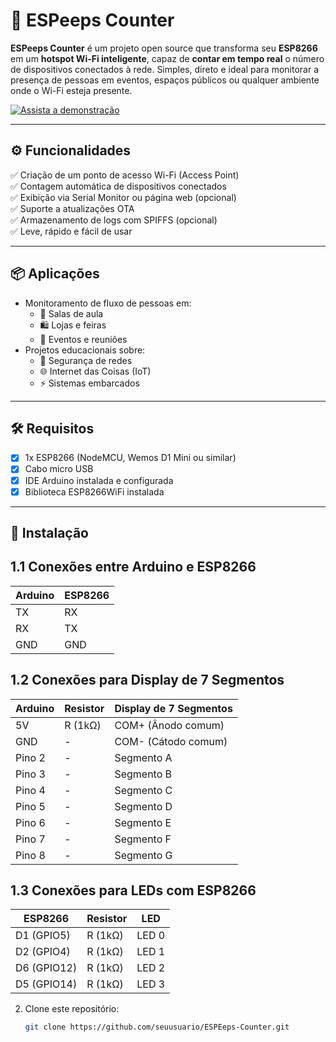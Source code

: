 # 📡 ESPeeps Counter

**ESPeeps Counter** é um projeto open source que transforma seu **ESP8266** em um **hotspot Wi-Fi inteligente**, capaz de **contar em tempo real** o número de dispositivos conectados à rede. Simples, direto e ideal para monitorar a presença de pessoas em eventos, espaços públicos ou qualquer ambiente onde o Wi-Fi esteja presente.

[![Assista a demonstração](https://images.unsplash.com/photo-1603732551658-5fabbafa84eb?q=80&w=2070&auto=format&fit=crop&ixlib=rb-4.0.3&ixid=M3wxMjA3fDB8MHxwaG90by1wYWdlfHx8fGVufDB8fHx8fA%3D%3D)](https://firebasestorage.googleapis.com/v0/b/akad-fbe7e.appspot.com/o/github%2Fteste.mp4?alt=media&token=69c5bf15-a115-44fe-9811-7d76ca95528d)

---

## ⚙️ Funcionalidades

✅ Criação de um ponto de acesso Wi-Fi (Access Point)  
✅ Contagem automática de dispositivos conectados  
✅ Exibição via Serial Monitor ou página web (opcional)  
✅ Suporte a atualizações OTA  
✅ Armazenamento de logs com SPIFFS (opcional)  
✅ Leve, rápido e fácil de usar

---

## 📦 Aplicações

- Monitoramento de fluxo de pessoas em:
  - 🏫 Salas de aula
  - 🛍️ Lojas e feiras
  - 🎉 Eventos e reuniões
- Projetos educacionais sobre:
  - 🔐 Segurança de redes
  - 🌐 Internet das Coisas (IoT)
  - ⚡ Sistemas embarcados

---

## 🛠️ Requisitos

- [x] 1x ESP8266 (NodeMCU, Wemos D1 Mini ou similar)  
- [x] Cabo micro USB
- [x] IDE Arduino instalada e configurada  
- [x] Biblioteca ESP8266WiFi instalada  

---

## 🚀 Instalação


## 1.1 Conexões entre Arduino e ESP8266

| Arduino | ESP8266 |
|---------|---------|
| TX      | RX      |
| RX      | TX      |
| GND     | GND     |

## 1.2 Conexões para Display de 7 Segmentos

| Arduino | Resistor | Display de 7 Segmentos |
|---------|----------|------------------------|
| 5V      | R (1kΩ)  | COM+ (Ânodo comum)     |
| GND     | -        | COM- (Cátodo comum)    |
| Pino 2  | -        | Segmento A             |
| Pino 3  | -        | Segmento B             |
| Pino 4  | -        | Segmento C             |
| Pino 5  | -        | Segmento D             |
| Pino 6  | -        | Segmento E             |
| Pino 7  | -        | Segmento F             |
| Pino 8  | -        | Segmento G             |





## 1.3 Conexões para LEDs com ESP8266

| ESP8266 | Resistor | LED  |
|---------|----------|------|
| D1 (GPIO5)  | R (1kΩ) | LED 0 |
| D2 (GPIO4)  | R (1kΩ) | LED 1 |
| D6 (GPIO12) | R (1kΩ) | LED 2 |
| D5 (GPIO14) | R (1kΩ) | LED 3 |



2. Clone este repositório:
   ```bash
   git clone https://github.com/seuusuario/ESPEeps-Counter.git
